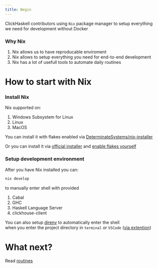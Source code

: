 ```yaml
---
title: Begin
---
```


ClickHaskell contributors using `Nix` package manager to setup everything we need for development without Docker

### Why Nix

1. Nix allows us to have reproducable enviroment
2. Nix allows to setup everything you need for end-to-end development
3. Nix has a lot of usefull tools to automate daily routines


# How to start with Nix

### Install Nix

Nix supported on:

1. Windows Subsystem for Linux
2. Linux
3. MacOS

You can install it with flakes enabled via [DeterminateSystems/nix-installer](https://github.com/DeterminateSystems/nix-installer)

Or you can install it via [official installer](https://nixos.org/download/) and [enable flakes yourself](https://nixos.wiki/wiki/Flakes)

### Setup development environment

After you have Nix installed you can:
```sh
nix develop
```
to manually enter shell with provided

1. Cabal
2. GHC
3. Haskell Language Server
4. clickhouse-client

You can also setup [direnv]() to automatically enter the shell \
when you enter the project directory in `terminal` or `VSCode` ([via extention](https://marketplace.visualstudio.com/items?itemName=mkhl.direnv))

# What next?
Read [routines](/development/routines.html)
